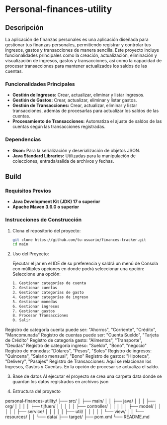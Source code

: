 # Personal-finances-utility

## Descripción

La aplicación de finanzas personales es una aplicación diseñada para gestionar tus finanzas personales, permitiendo registrar y controlar tus ingresos, gastos y transacciones de manera sencilla. Este proyecto incluye funcionalidades principales como la creación, actualización, eliminación y visualización de ingresos, gastos y transacciones, así como la capacidad de procesar transacciones para mantener actualizados los saldos de las cuentas.

### Funcionalidades Principales

- **Gestión de Ingresos:** Crear, actualizar, eliminar y listar ingresos.
- **Gestión de Gastos:** Crear, actualizar, eliminar y listar gastos.
- **Gestión de Transacciones:** Crear, actualizar, eliminar y listar transacciones, además de procesarlas para actualizar los saldos de las cuentas.
- **Procesamiento de Transacciones:** Automatiza el ajuste de saldos de las cuentas según las transacciones registradas.

### Dependencias

- **Gson:** Para la serialización y deserialización de objetos JSON.
- **Java Standard Libraries:** Utilizadas para la manipulación de colecciones, entrada/salida de archivos y fechas.

## Build

### Requisitos Previos

- **Java Development Kit (JDK) 17 o superior**
- **Apache Maven 3.6.0 o superior**

### Instrucciones de Construcción

1. Clona el repositorio del proyecto:
   ```sh
   git clone https://github.com/tu-usuario/finances-tracker.git
   cd main

2. Uso del Proyecto:

   Ejecutar el jar en el IDE de su preferencia y saldrá un menú de Consola con múltiples opciones en donde podrá seleccionar una opción:
   Seleccione una opción:
   ```sh
   1. Gestionar categorías de cuenta
   2. Gestionar cuentas
   3. Gestionar categorías de gasto
   4. Gestionar categorías de ingreso
   5. Gestionar monedas
   6. Gestionar ingresos
   7. Gestionar gastos
   8. Procesar Transacciones
   0. Salir

Registro de categoría cuenta puede ser: "Ahorros", "Corriente", "Crédito", "Mancomunada"
Registro de cuentas puede ser: "Cuenta Sueldo", "Tarjeta de Crédito"
Registro de categoría gasto: "Alimentos", "Transporte", "Deudas"
Registro de categoría ingreso: "Sueldo", "Bono", "negocio"
Registro de monedas: "Dólares", "Pesos", "Soles"
Registro de ingresos: "Quincena", "Salario mensual", "Bono"
Registro de gastos: "Hipoteca", "Delivery", "Pasajes"
Registro de Transacciones: Aquí se relacionan los Ingresos, Gastos y Cuentas. En la opción de procesar se actualiza el saldo.

3. Base de datos
Al ejecutar el proyecto se crea una carpeta data donde se guardan los datos registrados en archivos json

4. Estructura del proyecto

personal-finances-utility/
├── src/
│   ├── main/
│   │   ├── java/
│   │   │   ├── org/
│   │   │   │   ├── tijfuen/
│   │   │   │   │   ├── controller/
│   │   │   │   │   ├── model/
│   │   │   │   │   ├── service/
│   │   │   │   │   ├── util/
│   │   │   │   │   └── view/
│   │   └── resources/
│   │       └── data/
├── target/
├── pom.xml
└── README.md


